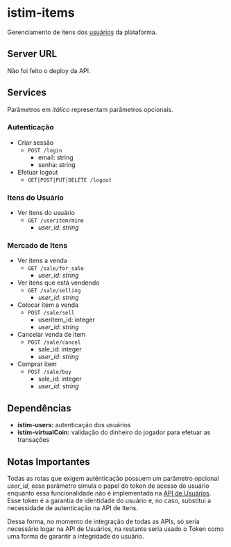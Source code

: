 # istim-items

Gerenciamento de itens dos [usuários](https://github.com/istim/istim-user) da plataforma.

## Server URL

Não foi feito o deploy da API.

## Services

Parâmetros em *itálico* representam parâmetros opcionais.

### Autenticação
- Criar sessão
    - ```POST /login```
        - email: string
        - senha: string
- Efetuar logout
    - ```GET|POST|PUT|DELETE /logout```

### Itens do Usuário
- Ver itens do usuário
    - ```GET /useritem/mine```
        - *user_id: string*

### Mercado de Itens
- Ver itens a venda
    - ```GET /sale/for_sale```
        - *user_id: string*
- Ver itens que está vendendo
    - ```GET /sale/selling```
        - *user_id: string*
- Colocar item a venda
    - ```POST /sale/sell```
        - useritem_id: integer
        - *user_id: string*
- Cancelar venda de item
    - ```POST /sale/cancel```
        - sale_id: integer
        - *user_id: string*
- Comprar item
    - ```POST /sale/buy```
        - sale_id: integer
        - *user_id: string*

## Dependências

- **istim-users:** autenticação dos usuários
- **istim-virtualCoin:** validação do dinheiro do jogador para efetuar as transações

## Notas Importantes

Todas as rotas que exigem autênticação possuem um parâmetro opcional *user_id*, esse parâmetro simula o papel do token de acesso do usuário enquanto essa funcionalidade não é implementada na [API de Usuários](https://github.com/istim/istim-user). Esse token é a garantia de identidade do usuário e, no caso, substitui a necessidade de autenticação na API de Itens.

Dessa forma, no momento de integração de todas as APIs, só seria necessário logar na API de Usuários, na restante seria usado o Token como uma forma de garantir a integridade do usuário.
